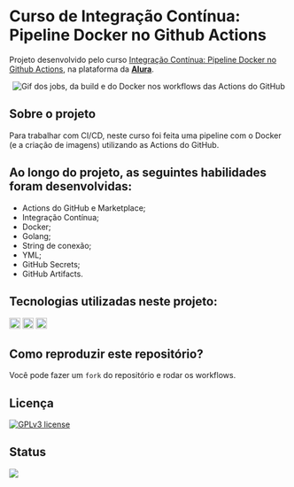 # Curso de Integração Contínua: Pipeline Docker no Github Actions

Projeto desenvolvido pelo curso [Integração Contínua: Pipeline Docker no Github Actions](https://cursos.alura.com.br/course/integracao-continua-pipeline-docker-github-actions), na plataforma da **[Alura](https://www.alura.com.br/)**.

<div align='center' style='display: inline_block'><img src="https://i.imgur.com/U0BDzXv.png" alt="Gif dos jobs, da build e do Docker nos workflows das Actions do GitHub"></div>

## Sobre o projeto
Para trabalhar com CI/CD, neste curso foi feita uma pipeline com o Docker (e a criação de imagens) utilizando as Actions do GitHub.

## Ao longo do projeto, as seguintes habilidades foram desenvolvidas:
- Actions do GitHub e Marketplace;
- Integração Contínua;
- Docker;
- Golang;
- String de conexão;
- YML;
- GitHub Secrets;
- GitHub Artifacts.

## Tecnologias utilizadas neste projeto:
<img height="20" src="https://img.shields.io/badge/Go-00ADD8?style=for-the-badge&logo=go&logoColor=white"> <img height="20" src="https://img.shields.io/badge/Github%20Actions-282a2e?style=for-the-badge&logo=githubactions&logoColor=367cfe"> <img height="20" src="https://img.shields.io/badge/Docker-2CA5E0?style=for-the-badge&logo=docker&logoColor=white">

## Como reproduzir este repositório?
Você pode fazer um `fork` do repositório e rodar os workflows.

## Licença
[![GPLv3 license](https://img.shields.io/badge/License-GPLv3-blue.svg)](http://perso.crans.org/besson/LICENSE.html)

## Status
<img src="https://img.shields.io/badge/Status-Finalizado-brightgreen">
